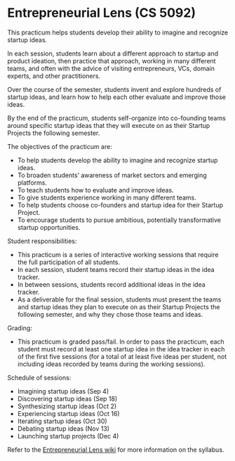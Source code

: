 # Entrepreneurial Lens (CS 5092)

This practicum helps students develop their ability to imagine and recognize startup ideas. 

In each session, students learn about a different approach to startup and product ideation, then practice that approach, working in many different teams, and often with the advice of visiting entrepreneurs, VCs, domain experts, and other practitioners.
 
Over the course of the semester, students invent and explore hundreds of startup ideas, and learn how to help each other evaluate and improve those ideas.

By the end of the practicum, students self-organize into co-founding teams around specific startup ideas that they will execute on as their Startup Projects the following semester.

The objectives of the practicum are:
* To help students develop the ability to imagine and recognize startup ideas.
* To broaden students’ awareness of market sectors and emerging platforms.
* To teach students how to evaluate and improve ideas.
* To give students experience working in many different teams.
* To help students choose co-founders and startup idea for their Startup Project.
* To encourage students to pursue ambitious, potentially transformative startup opportunities.

Student responsibilities:
* This practicum is a series of interactive working sessions that require the full participation of all students.
* In each session, student teams record their startup ideas in the idea tracker.
* In between sessions, students record additional ideas in the idea tracker.
* As a deliverable for the final session, students must present the teams and startup ideas they plan to execute on as their Startup Projects the following semester, and why they chose those teams and ideas.

Grading:
* This practicum is graded pass/fail. In order to pass the practicum, each student must record at least one startup idea in the idea tracker in each of the first five sessions (for a total of at least five ideas per student, not including ideas recorded by teams during the working sessions).

Schedule of sessions:
* Imagining startup ideas (Sep 4)
* Discovering startup ideas (Sep 18)
* Synthesizing startup ideas (Oct 2)
* Experiencing startup ideas (Oct 16)
* Iterating startup ideas (Oct 30)
* Debating startup ideas (Nov 13)
* Launching startup projects (Dec 4)

Refer to the [Entrepreneurial Lens wiki](https://github.com/cornelltech/entrepreneurial-lens/wiki) for more information on the syllabus.
